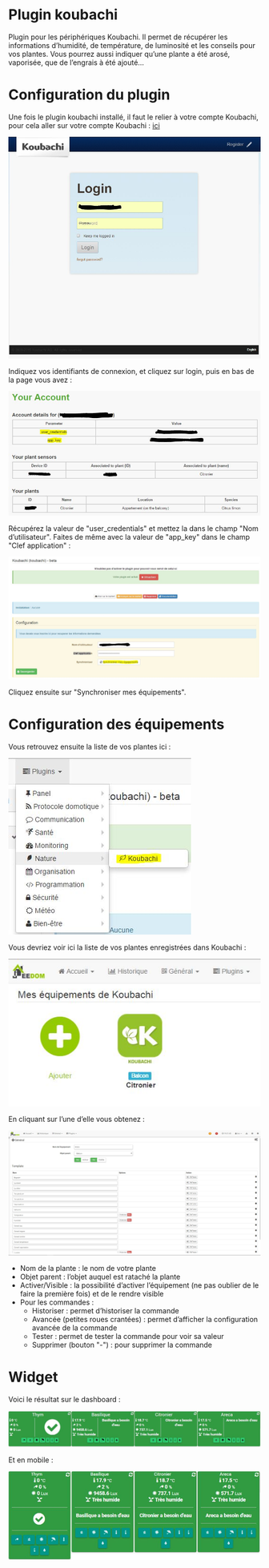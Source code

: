# Plugin koubachi

Plugin pour les périphériques Koubachi. Il permet de récupérer les informations d’humidité, de température, de luminosité et les conseils pour vos plantes. Vous pourrez aussi indiquer qu’une plante a été arosé, vaporisée, que de l’engrais à été ajouté…

# Configuration du plugin 

Une fois le plugin koubachi installé, il faut le relier à votre compte Koubachi, pour cela aller sur votre compte Koubachi : [ici](https://labs.koubachi.com/login?locale=en)

![koubachi 2](./images/koubachi-2.JPG)

Indiquez vos identifiants de connexion, et cliquez sur login, puis en bas de la page vous avez :

![koubachi 3](./images/koubachi-3.JPG)

Récupérez la valeur de "user\_credentials" et mettez la dans le champ "Nom d’utilisateur". Faites de même avec la valeur de "app\_key" dans le champ "Clef application" :

![koubachi 4](./images/koubachi-4.JPG)

Cliquez ensuite sur "Synchroniser mes équipements".

# Configuration des équipements 

Vous retrouvez ensuite la liste de vos plantes ici :

![koubachi 1](./images/koubachi-1.JPG)

Vous devriez voir ici la liste de vos plantes enregistrées dans Koubachi :

![koubachi 5](./images/koubachi-5.JPG)

En cliquant sur l’une d’elle vous obtenez :

![koubachi 6](./images/koubachi-6.JPG)

-   Nom de la plante : le nom de votre plante
-   Objet parent : l’objet auquel est rataché la plante
-   Activer/Visible : la possibilité d’activer l’équipement (ne pas oublier de le faire la première fois) et de le rendre visible
-   Pour les commandes :
    -   Historiser : permet d’historiser la commande
    -   Avancée (petites roues crantées) : permet d’afficher la configuration avancée de la commande
    -   Tester : permet de tester la commande pour voir sa valeur
    -   Supprimer (bouton "-") : pour supprimer la commande

# Widget 

Voici le résultat sur le dashboard :

![koubachi 7](./images/koubachi-7.JPG)

Et en mobile :

![koubachi 8](./images/koubachi-8.JPG)
